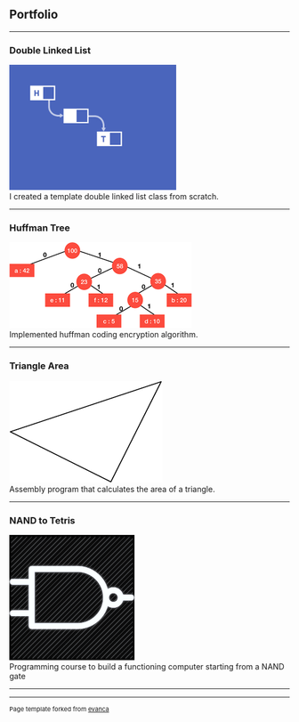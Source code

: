 ## Portfolio

---

### Double Linked List 

<!--[Double Linked List](/sample_page)
<!-- <img src="images/dummy_thumbnail.jpg?raw=true"/> -->
<a href="https://github.com/katiebug2001/CS_132/tree/master/linked_list_template">
  <img src="images/DLL_graphic.png" style="width:300px; height:225px"></a>
<br>I created a template double linked list class from scratch. 

---

### Huffman Tree
<a href = "https://github.com/katiebug2001/CS_233/tree/master/HuffmanCodingStart/HuffmanCoding">
  <img src="images/Huffman_tree.png" style="width:328px; height:154px"><a/>
<br>Implemented huffman coding encryption algorithm. 
  
---
  
### Triangle Area
<a href="https://github.com/katiebug2001/CS_260/blob/master/HonsingerP4.s">
  <img src="images/triangle.png" style="width:275; height:183"/><a/>
<br>Assembly program that calculates the area of a triangle.
  
---

### NAND to Tetris
<a href="https://github.com/katiebug2001/nand_to_tetris/tree/master/projects">
  <img src="images/NAND.png" style="width:225px; height:225px"/><a/>
<br>Programming course to build a functioning computer starting from a NAND gate
  
  
<!--
- [Project 1 Title](http://example.com/)
- [Project 2 Title](http://example.com/)
- [Project 3 Title](http://example.com/)
- [Project 4 Title](http://example.com/)
- [Project 5 Title](http://example.com/)
-->


---




---
<p style="font-size:11px">Page template forked from <a href="https://github.com/evanca/quick-portfolio">evanca</a></p>
<!-- Remove above link if you don't want to attibute -->
